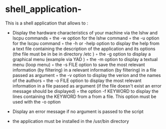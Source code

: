 # shell_application-

This is a shell application that allows to :
- Display the hardware characteristics of your machine via the
lshw and lscpu commands
◦ the -w option for the lshw command
◦ the -u option for the lscpu command
◦ the -h or -help option to display the help from a text file
containing the description of the application and its options (the file must be in
be in directory /etc )
◦ the -g option to display a graphical menu (example via YAD )
◦ the -m option to display a textual menu (loop menu)
◦ the -s FILE option to save the most relevant information (by filtering) in a
relevant information (by filtering) in a file passed as argument
◦ the -v option to display the verion and the names of the authors
◦ the -o FILE option to display the most relevant information
in a file passed as argument (if the file doesn't exist an
error message should be displayed)
◦ the option -f KEYWORD to display the lines containing the KEYWORD from a
from a file. This option must be used with the -o option

- Display an error message if no argument is passed to the script
- the application must be installed in the /usr/bin directory

